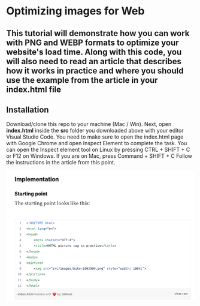 # Optimizing images for Web

## This tutorial will demonstrate how you can work with PNG and WEBP formats to optimize your website's load time. Along with this code, you will also need to read an article that describes how it works in practice and where you should use the example from the article in your index.html file

## Installation

Download/clone this repo to your machine (Mac / Win).
Next, open **index.html** inside the **src** folder you downloaded above with your editor Visual Studio Code. You need to make sure to open the index.html page with Google Chrome and open Inspect Element to complete the task.
You can open the Inspect element tool on Linux by pressing CTRL + SHIFT + C or F12 on Windows. If you are on Mac, press Command + SHIFT + C
Follow the instructions in the article from this point.

![Start reading the article from this point](website.png)
